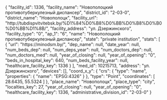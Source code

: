 {
    "facility_id": 1336,
    "facility_name": "Новополоцкий противотуберкулезный диспансер",
    "district_id": "2-03-0",
    "district_name": "Новополоцк",
    "facility_url": "http:\/\/tubdispvitvitebsk.by\/%D1%84%D0%B8%D0%BB%D0%B8%D0%B0%D0%BB%D1%8B\/",
    "facility_address": "ул. Дзержинского",
    "facility_type": "0",
    "ap_1": "6",
    "name": "Новополоцкий противотуберкулезный диспансер",
    "state": "private institution",
    "stats": [
        {
            "url": "https:\/\/minodsm.by\/",
            "dep_name": null,
            "date_year": null,
            "num_beds_dep": null,
            "num_deps_year": null,
            "num_doctors_dep": null,
            "num_doctors_med": null,
            "year_of_closing": null,
            "year_of_opening": "0",
            "beds_in_hospital_key": 640,
            "num_beds_facility_year": null,
            "healthcare_facility_key": 1336
        }
    ],
    "med_id": 10215713,
    "address": "ул. Дзержинского",
    "devices": [],
    "coord_x_y": {
        "crs": {
            "type": "name",
            "properties": {
                "name": "EPSG:4326"
            }
        },
        "type": "Point",
        "coordinates": [
            28.6435,
            55.5324
        ]
    },
    "place_name": "Новополоцк",
    "place_type": "city",
    "localties_key": 27,
    "year_of_closing": null,
    "year_of_opening": "0",
    "healthcare_facility_key": 1336,
    "administrative_division_id": "2-03-0"
}